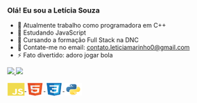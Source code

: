 ### Olá! Eu sou a Letícia Souza

- 🔭 Atualmente trabalho como programadora em C++
- 🌱 Estudando JavaScript
- 👯 Cursando a formação Full Stack na DNC
- 💬 Contate-me no email: contato.leticiamarinho0@gmail.com
- ⚡ Fato divertido: adoro jogar bola


<div>
  <a href ="https://github.com/LetiSouza18">
  <img height="180cm" src="https://github-readme-stats.vercel.app/api?username=LetiSouza18&show_icons=true&theme=radical&include_all_commits=true&count_pivate=true"/>
  <img height="180cm" src="https://github-readme-stats.vercel.app/api/top-langs/?username=LetiSouza18&layout=compact&langs_count=16&theme=radical"/>
</div>

<div style="display: inline_block"><br>
  <img align="center" alt="Js" height="30" width="40" src="https://raw.githubusercontent.com/devicons/devicon/master/icons/javascript/javascript-plain.svg">
  <img align="center" alt="HTML" height="30" width="40" src="https://raw.githubusercontent.com/devicons/devicon/master/icons/html5/html5-original.svg">
  <img align="center" alt="CSS" height="30" width="40" src="https://raw.githubusercontent.com/devicons/devicon/master/icons/css3/css3-original.svg">
  <img align="center" alt="Python" height="30" width="40" src="https://raw.githubusercontent.com/devicons/devicon/master/icons/python/python-original.svg">
</div>


